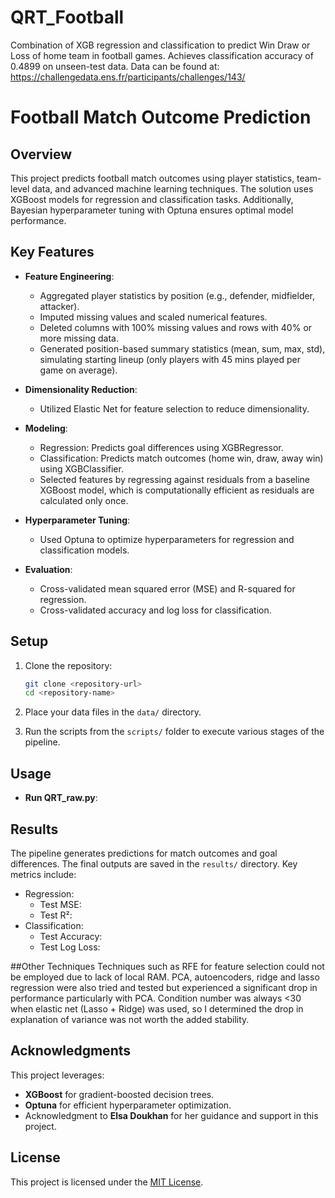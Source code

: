 # QRT_Football
Combination of XGB regression and classification to predict Win Draw or Loss of home team in football games. Achieves classification accuracy of 0.4899 on unseen-test data.
Data can be found at: https://challengedata.ens.fr/participants/challenges/143/

# Football Match Outcome Prediction

## Overview
This project predicts football match outcomes using player statistics, team-level data, and advanced machine learning techniques. The solution uses XGBoost models for regression and classification tasks. Additionally, Bayesian hyperparameter tuning with Optuna ensures optimal model performance.


## Key Features
- **Feature Engineering**:
  - Aggregated player statistics by position (e.g., defender, midfielder, attacker).
  - Imputed missing values and scaled numerical features.
  - Deleted columns with 100% missing values and rows with 40% or more missing data.
  - Generated position-based summary statistics (mean, sum, max, std), simulating starting lineup (only players with 45 mins played per game on average).

- **Dimensionality Reduction**:
  - Utilized Elastic Net for feature selection to reduce dimensionality.

- **Modeling**:
  - Regression: Predicts goal differences using XGBRegressor.
  - Classification: Predicts match outcomes (home win, draw, away win) using XGBClassifier.
  - Selected features by regressing against residuals from a baseline XGBoost model, which is computationally efficient as residuals are calculated only once.

- **Hyperparameter Tuning**:
  - Used Optuna to optimize hyperparameters for regression and classification models.

- **Evaluation**:
  - Cross-validated mean squared error (MSE) and R-squared for regression.
  - Cross-validated accuracy and log loss for classification.


## Setup
1. Clone the repository:
   ```bash
   git clone <repository-url>
   cd <repository-name>
   ```

2. Place your data files in the `data/` directory.

3. Run the scripts from the `scripts/` folder to execute various stages of the pipeline.

## Usage
- **Run QRT_raw.py**:


## Results
The pipeline generates predictions for match outcomes and goal differences. The final outputs are saved in the `results/` directory. Key metrics include:
- Regression:
  - Test MSE: <value>
  - Test R²: <value>
- Classification:
  - Test Accuracy: <value>
  - Test Log Loss: <value>

##Other Techniques
Techniques such as RFE for feature selection could not be employed due to lack of local RAM.
PCA, autoencoders, ridge and lasso regression were also tried and tested but experienced a significant drop in performance particularly with PCA. Condition number was always <30 when elastic net (Lasso + Ridge) was used, so I determined the drop in explanation of variance was not worth the added stability.

## Acknowledgments
This project leverages:
- **XGBoost** for gradient-boosted decision trees.
- **Optuna** for efficient hyperparameter optimization.
- Acknowledgment to **Elsa Doukhan** for her guidance and support in this project.

## License
This project is licensed under the [MIT License](LICENSE).

